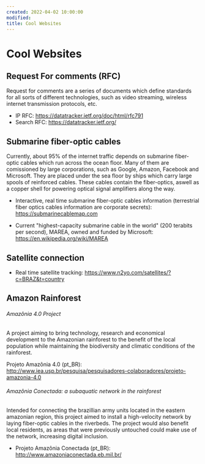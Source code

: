 ```yaml
---
created: 2022-04-02 10:00:00
modified:
title: Cool Websites
---
```


# Cool Websites

## Request For comments (RFC)

Request for comments are a series of documents which define standards for all sorts of different technologies, such as video streaming, wireless internet transmission protocols, etc.

- IP RFC: https://datatracker.ietf.org/doc/html/rfc791
- Search RFC: https://datatracker.ietf.org/

## Submarine fiber-optic cables

Currently, about 95% of the internet traffic depends on submarine fiber-optic cables which run across the ocean floor. Many of them are comissioned by large corporations, such as Google, Amazon, Facebook and Microsoft. They are placed under the sea floor by ships which carry large spools of reinforced cables. These cables contain the fiber-optics, aswell as a copper shell for powering optical signal amplifiers along the way.

- Interactive, real time submarine fiber-optic cables information (terrestrial fiber optics cables information are corporate secrets): https://submarinecablemap.com

- Current "highest-capacity submarine cable in the world" (200 terabits per second), MAREA, owned and funded by Microsoft: https://en.wikipedia.org/wiki/MAREA

## Satellite connection

- Real time satellite tracking: https://www.n2yo.com/satellites/?c=BRAZ&t=country

## Amazon Rainforest

###### Amazônia 4.0 Project

A project aiming to bring technology, research and economical development to the Amazonian rainforest to the benefit of the local population while maintaining the biodiversity and climatic conditions of the rainforest.

Projeto Amazônia 4.0 (pt_BR): http://www.iea.usp.br/pesquisa/pesquisadores-colaboradores/projeto-amazonia-4.0

###### Amazônia Conectada: a subaquatic network in the rainforest

Intended for connecting the brazillian army units located in the eastern amazonian region, this project aimed to install a high-velocity network by laying fiber-optic cables in the riverbeds. The project would also benefit local residents, as areas that were previously untouched could make use of the network, increasing digital inclusion.

- Projeto Amazônia Conectada (pt_BR): http://www.amazoniaconectada.eb.mil.br/
